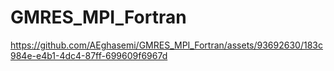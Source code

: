 # GMRES_MPI_Fortran

https://github.com/AEghasemi/GMRES_MPI_Fortran/assets/93692630/183c984e-e4b1-4dc4-87ff-699609f6967d

